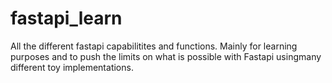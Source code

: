# fastapi_learn
All the different fastapi capabilitites and functions. Mainly for learning purposes and to push the limits on what is possible with Fastapi usingmany different toy implementations.
